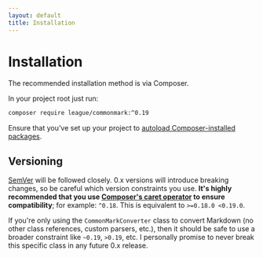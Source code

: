 ```yaml
---
layout: default
title: Installation
---
```


# Installation

The recommended installation method is via Composer.

In your project root just run:

```bash
composer require league/commonmark:^0.19
```

Ensure that you’ve set up your project to [autoload Composer-installed packages](https://getcomposer.org/doc/01-basic-usage.md#autoloading).

## Versioning

[SemVer](http://semver.org/) will be followed closely.  0.x versions will introduce breaking changes, so be careful which version constraints you use.  **It's highly recommended that you use [Composer's caret operator](https://getcomposer.org/doc/articles/versions.md#caret-version-range-) to ensure compatibility**; for example: `^0.18`.  This is equivalent to `>=0.18.0 <0.19.0`.

If you're only using the `CommonMarkConverter` class to convert Markdown (no other class references, custom parsers, etc.), then it should be safe to use a broader constraint like `~0.19`, `>0.19`, etc.  I personally promise to never break this specific class in any future 0.x release.
